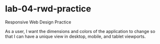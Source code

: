 # lab-04-rwd-practice
Responsive Web Design Practice

As a user, I want the dimensions and colors of the application to change so that I can have a unique view in desktop, mobile, and tablet viewports.
